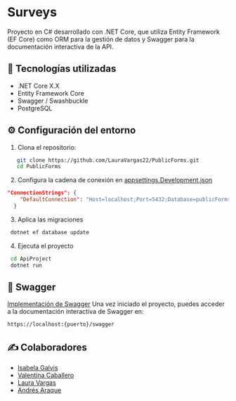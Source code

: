 # Surveys
Proyecto en C# desarrollado con .NET Core, que utiliza Entity Framework (EF Core) como ORM para la gestión de datos y Swagger para la documentación interactiva de la API.

## 🚀 Tecnologías utilizadas
- .NET Core X.X
- Entity Framework Core
- Swagger / Swashbuckle
- PostgreSQL

## ⚙️ Configuración del entorno
1. Clona el repositorio:

```bash
   git clone https://github.com/LauraVargas22/PublicForms.git
   cd PublicForms
```

2. Configura la cadena de conexión en [appsettings.Development.json](./ApiProject/appsettings.Development.json)

```json
"ConnectionStrings": {
    "DefaultConnection": "Host=localhost;Port=5432;Database=publicForms;Username=postgres;Password=Lau05032015"
  }
```

3. Aplica las migraciones
```bash
 dotnet ef database update
```

4. Ejecuta el proyecto
```bash
 cd ApiProject
 dotnet run
```

## 📘 Swagger
[Implementación de Swagger](https://www.canva.com/design/DAGpk0N4xfY/kNOXKS5IvqZpiqz9UcE_rA/edit?utm_content=DAGpk0N4xfY&utm_campaign=designshare&utm_medium=link2&utm_source=sharebutton)
Una vez iniciado el proyecto, puedes acceder a la documentación interactiva de Swagger en:

```bash
https://localhost:{puerto}/swagger
```

## ✍️ Colaboradores
- [Isabela Galvis](https://github.com/Isa94d-lab)
- [Valentina Caballero](https://github.com/hdvalen/hdvalen)
- [Laura Vargas](https://github.com/LauraVargas22)
- [Andrés Araque](https://github.com/amdresw/amdresw)

